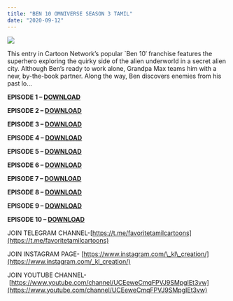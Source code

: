 ```yaml
---
title: "BEN 10 OMNIVERSE SEASON 3 TAMIL"
date: "2020-09-12"
---
```


[![](https://1.bp.blogspot.com/-RZwXn_-PhEQ/X1Mm0lV3bkI/AAAAAAAAAbw/yr9baza8LNMRTWPY1WYnyuzFetePHtWogCLcBGAsYHQ/s320/BEN{ec34d6f8d01d0ede45b01e6d3eeb5f4ac62af10115d837c4a722207aa6a1b02d}2B10{ec34d6f8d01d0ede45b01e6d3eeb5f4ac62af10115d837c4a722207aa6a1b02d}2BOMNIVERSE{ec34d6f8d01d0ede45b01e6d3eeb5f4ac62af10115d837c4a722207aa6a1b02d}2BTAMIL{ec34d6f8d01d0ede45b01e6d3eeb5f4ac62af10115d837c4a722207aa6a1b02d}2BEPISODES{ec34d6f8d01d0ede45b01e6d3eeb5f4ac62af10115d837c4a722207aa6a1b02d}2BDOWNLOAD.jpg)](https://1.bp.blogspot.com/-RZwXn_-PhEQ/X1Mm0lV3bkI/AAAAAAAAAbw/yr9baza8LNMRTWPY1WYnyuzFetePHtWogCLcBGAsYHQ/s1440/BEN{ec34d6f8d01d0ede45b01e6d3eeb5f4ac62af10115d837c4a722207aa6a1b02d}2B10{ec34d6f8d01d0ede45b01e6d3eeb5f4ac62af10115d837c4a722207aa6a1b02d}2BOMNIVERSE{ec34d6f8d01d0ede45b01e6d3eeb5f4ac62af10115d837c4a722207aa6a1b02d}2BTAMIL{ec34d6f8d01d0ede45b01e6d3eeb5f4ac62af10115d837c4a722207aa6a1b02d}2BEPISODES{ec34d6f8d01d0ede45b01e6d3eeb5f4ac62af10115d837c4a722207aa6a1b02d}2BDOWNLOAD.jpg)

This entry in Cartoon Network’s popular \`Ben 10′ franchise features the superhero exploring the quirky side of the alien underworld in a secret alien city. Although Ben’s ready to work alone, Grandpa Max teams him with a new, by-the-book partner. Along the way, Ben discovers enemies from his past lo…

**EPISODE 1 – [DOWNLOAD](https://mega.nz/file/aoFERaoZ#V_34179oPh5p4wMyfE4LP9JNqcuVnRa8C81QPx74woY)**

**EPISODE 2 – [DOWNLOAD](https://mega.nz/file/6gNUVIpa#X2aHXZJ9Frm1fxGlIE9ENPHAc_EFfogB9DNDI9AFUIw)**

**EPISODE 3 – [DOWNLOAD](https://mega.nz/file/iwNgVYgA#ZponRPrGto6oXW2MLR5CRmS_le6YxzBEG6Qq9yoLos0)**

**EPISODE 4 – [DOWNLOAD](https://mega.nz/file/f8FWDK5I#bY0_95ZLT_rE-TdHy-qIQTnbYiRMqvmNI2uf99LSQE4)**

**EPISODE 5 – [DOWNLOAD](https://mega.nz/file/mscUGY6A#s2TOS3MpRno4dGPqRjKImd_qBUPZl8krfaslfMfS1A8)**

**EPISODE 6 – [DOWNLOAD](https://mega.nz/file/7wdGkAST#lwiasyN73Blo8LGndCEy-SbhFPfuhB9G2n6uRi8BD7w)**

**EPISODE 7 – [DOWNLOAD](https://mega.nz/file/G9FwGC5C#pcBulw3NIg7vOKMCBFgPRl2nAS8Kpwc0Zf3fup6vkkc)**

**EPISODE 8 – [DOWNLOAD](https://mega.nz/file/GtdmgYgK#e6OzznOArKPRecIiUwi2TbR8Y81bTT1FCKCBzwOYS7w)**

**EPISODE 9 – [DOWNLOAD](https://mega.nz/file/e9Vi3CLD#k1X7C1DJweG01OhGrHn1-WKO-f1UnzWI2aP2m8JhDV8)**

**EPISODE 10 – [DOWNLOAD](https://mega.nz/file/2kVWyKqZ#Ux-4J4BMEvzFkDHKWJEjvgn71CkxgAznvDg5toTlESQ)**

JOIN TELEGRAM CHANNEL-[https://t.me/favoritetamilcartoons](https://t.me/favoritetamilcartoons)

JOIN INSTAGRAM PAGE- [https://www.instagram.com/\_kl\_creation/](https://www.instagram.com/_kl_creation/)

JOIN YOUTUBE CHANNEL- [https://www.youtube.com/channel/UCEeweCmqFPVJ9SMpgIEt3vw](https://www.youtube.com/channel/UCEeweCmqFPVJ9SMpgIEt3vw)
